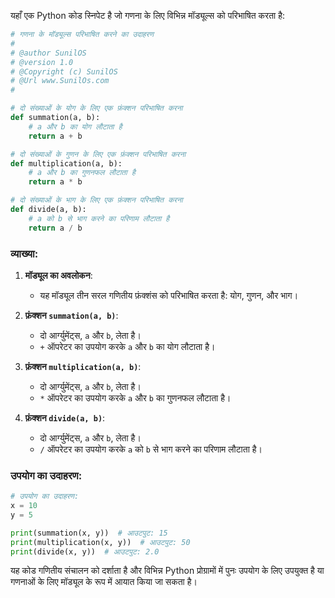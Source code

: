 यहाँ एक Python कोड स्निपेट है जो गणना के लिए विभिन्न मॉड्यूल्स को परिभाषित करता है:

```python
# गणना के मॉड्यूल्स परिभाषित करने का उदाहरण
#
# @author SunilOS  
# @version 1.0
# @Copyright (c) SunilOS  
# @Url www.SunilOs.com 
#

# दो संख्याओं के योग के लिए एक फ़ंक्शन परिभाषित करना
def summation(a, b):  
    # a और b का योग लौटाता है
    return a + b  

# दो संख्याओं के गुणन के लिए एक फ़ंक्शन परिभाषित करना
def multiplication(a, b):  
    # a और b का गुणनफल लौटाता है
    return a * b  

# दो संख्याओं के भाग के लिए एक फ़ंक्शन परिभाषित करना
def divide(a, b):  
    # a को b से भाग करने का परिणाम लौटाता है
    return a / b
```

### व्याख्या:

1. **मॉड्यूल का अवलोकन**:
   - यह मॉड्यूल तीन सरल गणितीय फ़ंक्शंस को परिभाषित करता है: योग, गुणन, और भाग।

2. **फ़ंक्शन `summation(a, b)`**:
   - दो आर्ग्युमेंट्स, `a` और `b`, लेता है।
   - `+` ऑपरेटर का उपयोग करके `a` और `b` का योग लौटाता है।

3. **फ़ंक्शन `multiplication(a, b)`**:
   - दो आर्ग्युमेंट्स, `a` और `b`, लेता है।
   - `*` ऑपरेटर का उपयोग करके `a` और `b` का गुणनफल लौटाता है।

4. **फ़ंक्शन `divide(a, b)`**:
   - दो आर्ग्युमेंट्स, `a` और `b`, लेता है।
   - `/` ऑपरेटर का उपयोग करके `a` को `b` से भाग करने का परिणाम लौटाता है।

### उपयोग का उदाहरण:

```python
# उपयोग का उदाहरण:
x = 10
y = 5

print(summation(x, y))  # आउटपुट: 15
print(multiplication(x, y))  # आउटपुट: 50
print(divide(x, y))  # आउटपुट: 2.0
```

यह कोड गणितीय संचालन को दर्शाता है और विभिन्न Python प्रोग्रामों में पुनः उपयोग के लिए उपयुक्त है या गणनाओं के लिए मॉड्यूल के रूप में आयात किया जा सकता है।
